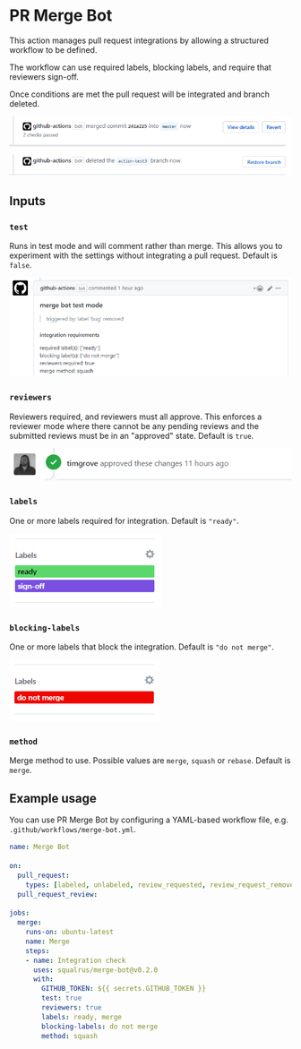 # PR Merge Bot

This action manages pull request integrations by allowing a structured workflow to be defined.

The workflow can use required labels, blocking labels, and require that reviewers sign-off.

Once conditions are met the pull request will be integrated and branch deleted.

![merged GitHub pull request and deleted branch](./assets/integrate.png)

## Inputs

### `test`

Runs in test mode and will comment rather than merge. This allows you to experiment with the settings without integrating a pull request. Default is `false`.

![test mode comment left by the bot](./assets/test-mode.png)

### `reviewers`

Reviewers required, and reviewers must all approve. This enforces a reviewer mode where there cannot be any pending reviews and the submitted reviews must be in an "approved" state. Default is `true`.

![reviewer has signed-off on pull request](./assets/reviewer.png)

### `labels`

One or more labels required for integration. Default is `"ready"`.

![merge and sign-off GitHub labels](./assets/labels.png)

### `blocking-labels`

One or more labels that block the integration. Default is `"do not merge"`.

![do not merge GitHub label](./assets/blocking-label.png)

### `method`

Merge method to use. Possible values are `merge`, `squash` or `rebase`. Default is `merge`.

## Example usage

You can use PR Merge Bot by configuring a YAML-based workflow file, e.g. `.github/workflows/merge-bot.yml`.

```yaml
name: Merge Bot

on:
  pull_request:
    types: [labeled, unlabeled, review_requested, review_request_removed]
  pull_request_review:

jobs:
  merge:
    runs-on: ubuntu-latest
    name: Merge
    steps:
    - name: Integration check
      uses: squalrus/merge-bot@v0.2.0
      with:
        GITHUB_TOKEN: ${{ secrets.GITHUB_TOKEN }}
        test: true
        reviewers: true
        labels: ready, merge
        blocking-labels: do not merge
        method: squash
```
